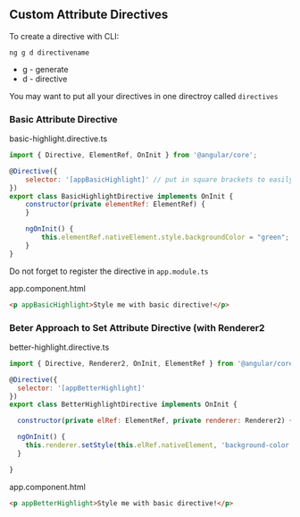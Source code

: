 ## Custom Attribute Directives

To create a directive with CLI:
```
ng g d directivename
```
- g - generate
- d - directive

You may want to put all your directives in one directroy called `directives`

### Basic Attribute Directive
basic-highlight.directive.ts
```javascript
import { Directive, ElementRef, OnInit } from '@angular/core';

@Directive({
    selector: '[appBasicHighlight]' // put in square brackets to easily use it in the template
})
export class BasicHighlightDirective implements OnInit {
    constructor(private elementRef: ElementRef) {      
    }

    ngOnInit() {
        this.elementRef.nativeElement.style.backgroundColor = "green";
    }
}
```
Do not forget to register the directive in `app.module.ts`

app.component.html
```html
<p appBasicHighlight>Style me with basic directive!</p>
```

### Beter Approach to Set Attribute Directive (with Renderer2
better-highlight.directive.ts
```javascript
import { Directive, Renderer2, OnInit, ElementRef } from '@angular/core';

@Directive({
  selector: '[appBetterHighlight]'
})
export class BetterHighlightDirective implements OnInit {

  constructor(private elRef: ElementRef, private renderer: Renderer2) { }

  ngOnInit() {
    this.renderer.setStyle(this.elRef.nativeElement, 'background-color', 'blue');
  }

}
```
app.component.html
```html
<p appBetterHighlight>Style me with basic directive!</p>
```
